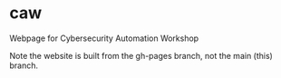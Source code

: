 # caw
Webpage for Cybersecurity Automation Workshop

Note the website is built from the gh-pages branch, not the main (this) branch.
